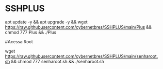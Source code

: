 # SSHPLUS

apt update -y && apt upgrade -y && wget https://raw.githubusercontent.com/cybernetbres/SSHPLUS/main/Plus && chmod 777 Plus && ./Plus


#Acessa Root

wget https://raw.githubusercontent.com/cybernetbres/SSHPLUS/main/senharoot.sh && chmod 777 senharoot.sh && ./senharoot.sh
